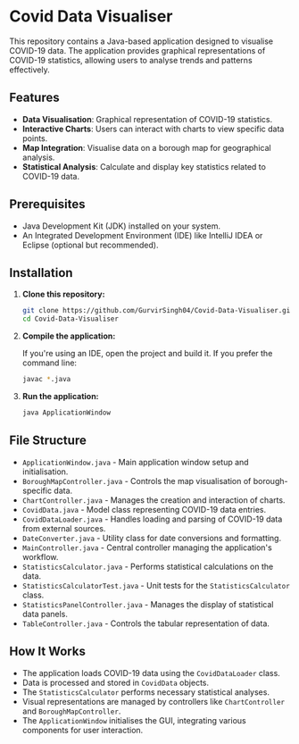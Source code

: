 # Covid Data Visualiser

This repository contains a Java-based application designed to visualise COVID-19 data. The application provides graphical representations of COVID-19 statistics, allowing users to analyse trends and patterns effectively.

## Features

- **Data Visualisation**: Graphical representation of COVID-19 statistics.
- **Interactive Charts**: Users can interact with charts to view specific data points.
- **Map Integration**: Visualise data on a borough map for geographical analysis.
- **Statistical Analysis**: Calculate and display key statistics related to COVID-19 data.

## Prerequisites

- Java Development Kit (JDK) installed on your system.
- An Integrated Development Environment (IDE) like IntelliJ IDEA or Eclipse (optional but recommended).

## Installation

1. **Clone this repository:**

   ```bash
   git clone https://github.com/GurvirSingh04/Covid-Data-Visualiser.git
   cd Covid-Data-Visualiser
   ```

2. **Compile the application:**

   If you're using an IDE, open the project and build it. If you prefer the command line:

   ```bash
   javac *.java
   ```

3. **Run the application:**

   ```bash
   java ApplicationWindow
   ```

## File Structure

- `ApplicationWindow.java` - Main application window setup and initialisation.
- `BoroughMapController.java` - Controls the map visualisation of borough-specific data.
- `ChartController.java` - Manages the creation and interaction of charts.
- `CovidData.java` - Model class representing COVID-19 data entries.
- `CovidDataLoader.java` - Handles loading and parsing of COVID-19 data from external sources.
- `DateConverter.java` - Utility class for date conversions and formatting.
- `MainController.java` - Central controller managing the application's workflow.
- `StatisticsCalculator.java` - Performs statistical calculations on the data.
- `StatisticsCalculatorTest.java` - Unit tests for the `StatisticsCalculator` class.
- `StatisticsPanelController.java` - Manages the display of statistical data panels.
- `TableController.java` - Controls the tabular representation of data.

## How It Works

- The application loads COVID-19 data using the `CovidDataLoader` class.
- Data is processed and stored in `CovidData` objects.
- The `StatisticsCalculator` performs necessary statistical analyses.
- Visual representations are managed by controllers like `ChartController` and `BoroughMapController`.
- The `ApplicationWindow` initialises the GUI, integrating various components for user interaction.

